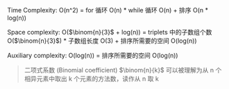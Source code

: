 Time Complexity: O(n^2) = for 循环 O(n) * while 循环 O(n) + 排序 O(n * log(n))

Space complexity: O($\binom{n}{3}$ + log(n)) = triplets 中的子数组个数 O($\binom{n}{3}$) * 子数组长度 O(3) + 排序所需要的空间 O(log(n))

Auxiliary complexity: O(log(n)) = 排序所需要的空间 O(log(n))

>二项式系数 (Binomial coefficient) $\binom{n}{k}$ 可以被理解为从 n 个相异元素中取出 k 个元素的方法数，读作从 n 取 k
